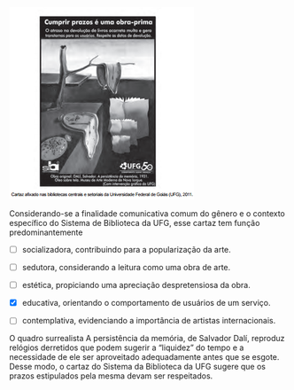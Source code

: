 

![](4f2db9dc-b545-ad12-cfe5-94a7cfd1e0b9.png)

Considerando-se a finalidade comunicativa comum do gênero e o contexto específico do Sistema de Biblioteca da UFG, esse cartaz tem função predominantemente



- [ ] socializadora, contribuindo para a popularização da arte.
- [ ] sedutora, considerando a leitura como uma obra de arte.
- [ ] estética, propiciando uma apreciação despretensiosa da obra.
- [x] educativa, orientando o comportamento de usuários de um serviço.
- [ ] contemplativa, evidenciando a importância de artistas internacionais.


O quadro surrealista A persistência da memória, de Salvador Dalí, reproduz relógios derretidos que podem sugerir a “liquidez” do tempo e a necessidade de ele ser aproveitado adequadamente antes que se esgote. Desse modo, o cartaz do Sistema da Biblioteca da UFG sugere que os prazos estipulados pela mesma devam ser respeitados.

